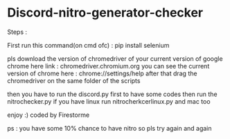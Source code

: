 # Discord-nitro-generator-checker

Steps :


First run this command(on cmd ofc) : pip install selenium


pls download the version of chromedriver of your current version of google chrome
here link : chromedriver.chromium.org you can see the current version of chrome here : chrome://settings/help after that drag the chromedriver on the same folder of the scripts

then you have to run the discord.py first to have some codes then run the nitrochecker.py if you have linux run nitrocherkcerlinux.py and mac too 


enjoy :)  coded by Firestorme

ps : you have some 10% chance to have nitro so pls try again and again
